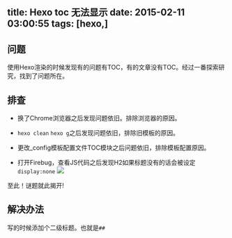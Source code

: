 title: Hexo toc 无法显示
date: 2015-02-11 03:00:55
tags: [hexo,]
---
## 问题
使用Hexo渲染的时候发现有的问题有TOC，有的文章没有TOC。经过一番探索研究，找到了问题所在。

<!--more-->

## 排查



- 换了Chrome浏览器之后发现问题依旧。排除浏览器的原因。



- `hexo clean`  `hexo g`之后发现问题依旧，排除旧模板的原因。



- 更改_config模板配置文件TOC模块之后问题依旧，排除模板配置原因。



- 打开Firebug，查看JS代码之后发现H2如果标题没有的话会被设定`display:none`
![](http://harchiko.qiniudn.com/hexo-toc-problem/toc_not_show.png)

至此！谜题就此揭开!

## 解决办法

写的时候添加个二级标题。也就是`##`
